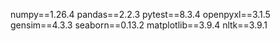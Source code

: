 numpy==1.26.4
pandas==2.2.3
pytest==8.3.4
openpyxl==3.1.5
gensim==4.3.3
seaborn==0.13.2
matplotlib==3.9.4
nltk==3.9.1